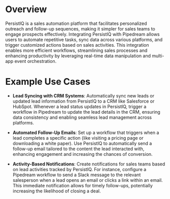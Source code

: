 # Overview

PersistIQ is a sales automation platform that facilitates personalized outreach and follow-up sequences, making it simpler for sales teams to engage prospects effectively. Integrating PersistIQ with Pipedream allows users to automate repetitive tasks, sync data across various platforms, and trigger customized actions based on sales activities. This integration enables more efficient workflows, streamlining sales processes and enhancing productivity by leveraging real-time data manipulation and multi-app event orchestration.

# Example Use Cases

- **Lead Syncing with CRM Systems**: Automatically sync new leads or updated lead information from PersistIQ to a CRM like Salesforce or HubSpot. Whenever a lead status updates in PersistIQ, trigger a workflow in Pipedream to update the lead details in the CRM, ensuring data consistency and enabling seamless lead management across platforms.

- **Automated Follow-Up Emails**: Set up a workflow that triggers when a lead completes a specific action (like visiting a pricing page or downloading a white paper). Use PersistIQ to automatically send a follow-up email tailored to the content the lead interacted with, enhancing engagement and increasing the chances of conversion.

- **Activity-Based Notifications**: Create notifications for sales teams based on lead activities tracked by PersistIQ. For instance, configure a Pipedream workflow to send a Slack message to the relevant salesperson when a lead opens an email or clicks a link within an email. This immediate notification allows for timely follow-ups, potentially increasing the likelihood of closing a deal.
